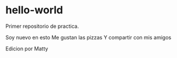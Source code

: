 # hello-world
Primer repositorio de practica.

Soy nuevo en esto
Me gustan las pizzas
Y compartir con mis amigos

Edicion por Matty
